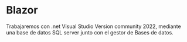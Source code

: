 # Blazor

Trabajaremos con .net Visual Studio Version community 2022, mediante una base de datos SQL server junto con el gestor de Bases de datos.

